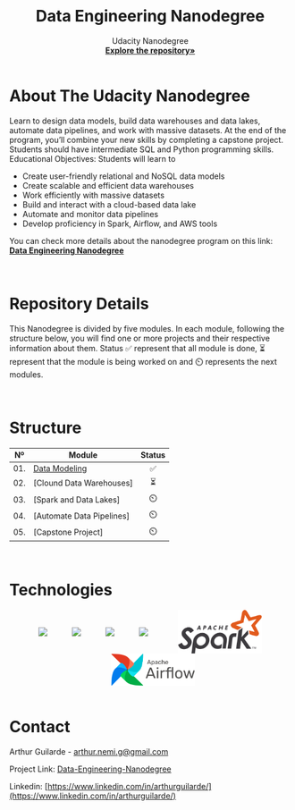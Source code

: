 <!-- PROJECT LOGO -->
<br />

<p align="center">
 </a>
 <h1 align="center">Data Engineering Nanodegree</h1>
 <p align="center">
  Udacity Nanodegree
  <br />
  <a href=https://github.com/ArthurGuilarde/Nanodegree-Data-Engineering><strong>Explore the repository»</strong></a>
  <br />
  <br />
 </p>

</p>

<!-- ![Certification]() -->
<!-- ![Certification]() -->

<!-- ABOUT THE PROJECT -->

# About The Udacity Nanodegree 
Learn to design data models, build data warehouses and data lakes, automate data pipelines, and work with
massive datasets. At the end of the program, you’ll combine your new skills by completing a capstone project.
Students should have intermediate SQL and Python programming skills.
Educational Objectives: Students will learn to
- Create user-friendly relational and NoSQL data models
- Create scalable and efficient data warehouses
- Work efficiently with massive datasets
- Build and interact with a cloud-based data lake
- Automate and monitor data pipelines
- Develop proficiency in Spark, Airflow, and AWS tools

You can check more details about the nanodegree program on this link: <a href=https://www.udacity.com/course/data-engineer-nanodegree--nd027><strong>Data Engineering Nanodegree</strong></a>

<!-- ABOUT THE PROJECT -->

<!-- REPOSITORY DETAILS -->
<br>

# Repository Details
This Nanodegree is divided by five modules. In each module, following the structure below, you will find one or more projects and their respective information about them. Status ✅ represent that all module is done, ⏳ represent that the module is being worked on and ⏲️ represents the next modules.

<!-- REPOSITORY DETAILS -->

<!-- STRUCTURE -->
<br>

# Structure 
| Nº | Module                   |Status|
|:--:|--------------------------|:--:|
|01. | [Data Modeling](https://github.com/ArthurGuilarde)|✅|
|02. | [Clound Data Warehouses]|⏳| 
|03. | [Spark and Data Lakes]|⏲️|
|04. | [Automate Data Pipelines]|⏲️|
|05. | [Capstone Project]|⏲️|

<!-- STRUCTURE -->

<!-- TECHNOLOGIES -->
<br>

# Technologies
<a style="display: flex; align-items: center; justify-content: center;  flex-wrap: wrap;"  href="https://skillicons.dev">
  <!-- <img src="https://skillicons.dev/icons?i=py,postgres,cassandra,aws"/> -->
  <img style="width: 60px"src="https://skillicons.dev/icons?i=py"/>
  <img style="width: 60px" src="https://skillicons.dev/icons?i=postgres"/>
  <img style="width: 60px" src="https://skillicons.dev/icons?i=cassandra"/>
  <img style="width: 60px" src="https://skillicons.dev/icons?i=aws"/>
  <img style="margin-left: 10px; width: 150px" src="./utils/Apache_Spark_Logo.svg" />
  <img style="margin-left: 10px; width: 150px" src="./utils/Apache_Airflow_Logo.svg" />    
</a>
<!-- TECHNOLOGIES -->


<!-- CONTACT -->
<br>

# Contact
Arthur Guilarde - arthur.nemi.g@gmail.com

Project Link: [Data-Engineering-Nanodegree](https://github.com/ArthurGuilarde/Nanodegree-Data-Engineering)

Linkedin: [https://www.linkedin.com/in/arthurguilarde/](https://www.linkedin.com/in/arthurguilarde/)
<!-- CONTACT -->
